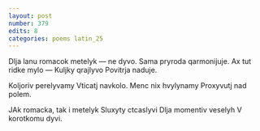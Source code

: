 ```yaml
---
layout: post
number: 379
edits: 8
categories: poems latin_25
---
```


Dlja lanu romacok metelyk — ne dyvo.
Sama pryroda qarmonijuje. 
Ax tut ridke mylo —
Kuljky qrajlyvo 
Povitrja naduje.

Koljoriv perelyvamy
Vticatj navkolo.
Menc nix hvylynamy
Proxyvutj nad polem.

JAk romacka, tak i metelyk 
Sluxyty ctcaslyvi
Dlja momentiv veselyh 
V korotkomu dyvi.
